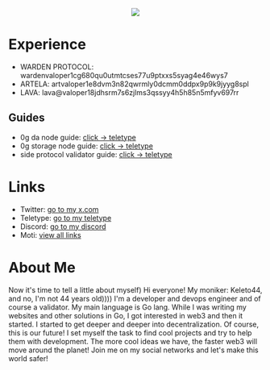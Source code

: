 <p align=center>
<img align=center src="https://github.com/user-attachments/assets/b2af44df-418b-472e-bab8-af754d8c0576">
</p>

# Experience
- WARDEN PROTOCOL: wardenvaloper1cg680qu0utmtcses77u9ptxxs5syag4e46wys7
- ARTELA: artvaloper1e8dvm3n82qwrmly0dcmm0ddpx9p9k9jyyg8spl
- LAVA: lava@valoper18jdhsrm7s6zjlms3qssyy4h5h85n5mfyv697rr

## Guides
- 0g da node guide: [click -> teletype](https://teletype.in/@keleto44/da-node-guide)
- 0g storage node guide: [click -> teletype](https://teletype.in/@keleto44/storage-node-guide)
- side protocol validator guide: [click -> teletype](https://teletype.in/@keleto44/side-protocol-validator-guide)

# Links
- Twitter: [go to my x.com](https://x.com/Keleto44)
- Teletype: [go to my teletype](https://teletype.in/@keleto44)
- Discord: [go to my discord](https://discord.com/users/846947298864267294)
- Moti: [view all links](https://www.moti.bio/Keleto44)

# About Me
Now it's time to tell a little about myself) Hi everyone! My moniker: Keleto44, and no, I'm not 44 years old)))) I'm a developer and devops engineer and of course a validator. My main language is Go lang. While I was writing my websites and other solutions in Go, I got interested in web3 and then it started. I started to get deeper and deeper into decentralization. Of course, this is our future! I set myself the task to find cool projects and try to help them with development. The more cool ideas we have, the faster web3 will move around the planet! Join me on my social networks and let's make this world safer!
